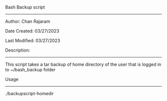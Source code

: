Bash Backup script
*******************

Author: Chan Rajaram

Date Created: 03/27/2023

Last Modified: 03/27/2023

Description:
*************

This script takes a tar backup of home directory of the user that is logged in to ~/bash_backup folder  

Usage
******

./backupscript-homedir

